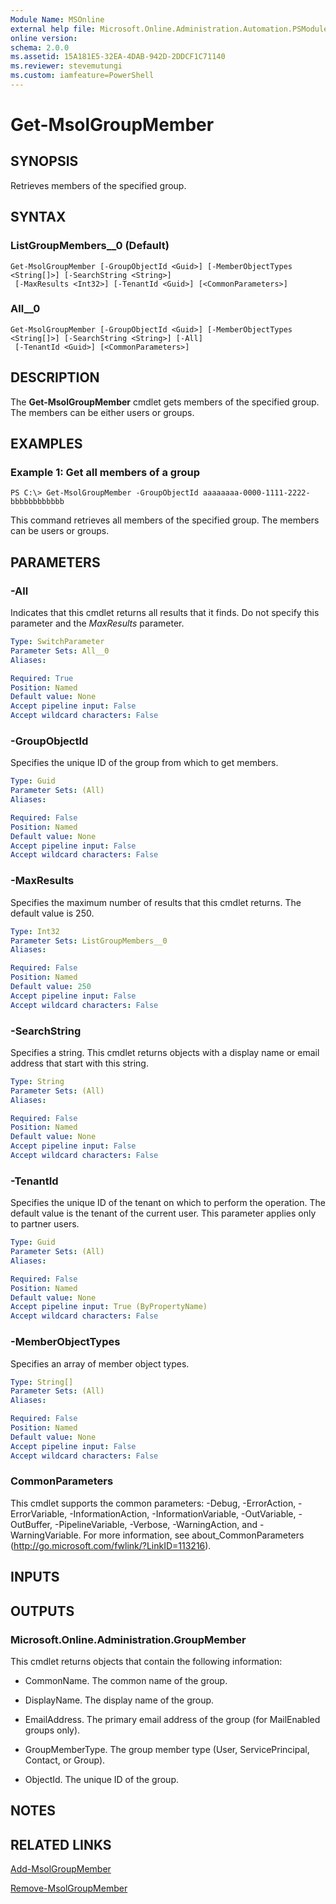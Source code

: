 ```yaml
---
Module Name: MSOnline
external help file: Microsoft.Online.Administration.Automation.PSModule.dll-Help.xml
online version:
schema: 2.0.0
ms.assetid: 15A181E5-32EA-4DAB-942D-2DDCF1C71140
ms.reviewer: stevemutungi
ms.custom: iamfeature=PowerShell
---
```


# Get-MsolGroupMember

## SYNOPSIS
Retrieves members of the specified group.

## SYNTAX

### ListGroupMembers__0 (Default)
```
Get-MsolGroupMember [-GroupObjectId <Guid>] [-MemberObjectTypes <String[]>] [-SearchString <String>]
 [-MaxResults <Int32>] [-TenantId <Guid>] [<CommonParameters>]
```

### All__0
```
Get-MsolGroupMember [-GroupObjectId <Guid>] [-MemberObjectTypes <String[]>] [-SearchString <String>] [-All]
 [-TenantId <Guid>] [<CommonParameters>]
```

## DESCRIPTION
The **Get-MsolGroupMember** cmdlet gets members of the specified group.
The members can be either users or groups.

## EXAMPLES

### Example 1: Get all members of a group
```
PS C:\> Get-MsolGroupMember -GroupObjectId aaaaaaaa-0000-1111-2222-bbbbbbbbbbbb
```

This command retrieves all members of the specified group.
The members can be users or groups.

## PARAMETERS

### -All
Indicates that this cmdlet returns all results that it finds.
Do not specify this parameter and the _MaxResults_ parameter.

```yaml
Type: SwitchParameter
Parameter Sets: All__0
Aliases:

Required: True
Position: Named
Default value: None
Accept pipeline input: False
Accept wildcard characters: False
```

### -GroupObjectId
Specifies the unique ID of the group from which to get members.

```yaml
Type: Guid
Parameter Sets: (All)
Aliases:

Required: False
Position: Named
Default value: None
Accept pipeline input: False
Accept wildcard characters: False
```

### -MaxResults
Specifies the maximum number of results that this cmdlet returns.
The default value is 250.

```yaml
Type: Int32
Parameter Sets: ListGroupMembers__0
Aliases:

Required: False
Position: Named
Default value: 250
Accept pipeline input: False
Accept wildcard characters: False
```

### -SearchString
Specifies a string.
This cmdlet returns objects with a display name or email address that start with this string.

```yaml
Type: String
Parameter Sets: (All)
Aliases:

Required: False
Position: Named
Default value: None
Accept pipeline input: False
Accept wildcard characters: False
```

### -TenantId
Specifies the unique ID of the tenant on which to perform the operation.
The default value is the tenant of the current user.
This parameter applies only to partner users.

```yaml
Type: Guid
Parameter Sets: (All)
Aliases:

Required: False
Position: Named
Default value: None
Accept pipeline input: True (ByPropertyName)
Accept wildcard characters: False
```

### -MemberObjectTypes
Specifies an array of member object types.

```yaml
Type: String[]
Parameter Sets: (All)
Aliases:

Required: False
Position: Named
Default value: None
Accept pipeline input: False
Accept wildcard characters: False
```

### CommonParameters
This cmdlet supports the common parameters: -Debug, -ErrorAction, -ErrorVariable, -InformationAction, -InformationVariable, -OutVariable, -OutBuffer, -PipelineVariable, -Verbose, -WarningAction, and -WarningVariable. For more information, see about_CommonParameters (http://go.microsoft.com/fwlink/?LinkID=113216).

## INPUTS

## OUTPUTS

### Microsoft.Online.Administration.GroupMember
This cmdlet returns objects that contain the following information:

* CommonName. The common name of the group.

* DisplayName. The display name of the group.

* EmailAddress. The primary email address of the group (for MailEnabled groups only).

* GroupMemberType. The group member type (User, ServicePrincipal, Contact, or Group).

* ObjectId. The unique ID of the group.

## NOTES

## RELATED LINKS
[Add-MsolGroupMember](./Add-MsolGroupMember.md)

[Remove-MsolGroupMember](./Remove-MsolGroupMember.md)
